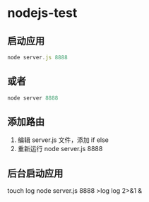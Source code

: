 # nodejs-test
## 启动应用
```js
node server.js 8888
```
## 或者
```js
node server 8888
```
## 添加路由
1. 编辑 server.js 文件，添加 if else
2. 重新运行 node server.js 8888
## 后台启动应用
touch log node server.js 8888 >log log 2>&1 &

